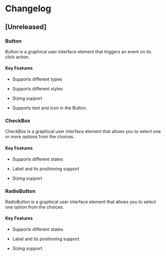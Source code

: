 # Changelog

## [Unreleased]

### Button

Button is a graphical user interface element that triggers an event on its click action.

#### Key Features

- Supports different types

- Supports different styles

- Sizing support

- Supports text and icon in the Button.

### CheckBox

CheckBox is a graphical user interface element that allows you to select one or more options from the choices.

#### Key Features

- Supports different states

- Label and its positioning support

- Sizing support

### RadioButton

RadioButton is a graphical user interface element that allows you to select one option from the choices.

#### Key Features

- Supports different states.

- Label and its positioning support.

- Sizing support.